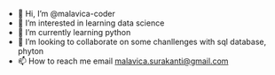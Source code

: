 - 👋 Hi, I’m @malavica-coder
- 👀 I’m interested in learning data science
- 🌱 I’m currently learning python
- 💞️ I’m looking to collaborate on some chanllenges with sql database, phyton
- 📫 How to reach me email malavica.surakanti@gmail.com

<!---
malavica-coder/malavica-coder is a ✨ special ✨ repository because its `README.md` (this file) appears on your GitHub profile.
You can click the Preview link to take a look at your changes.
--->
